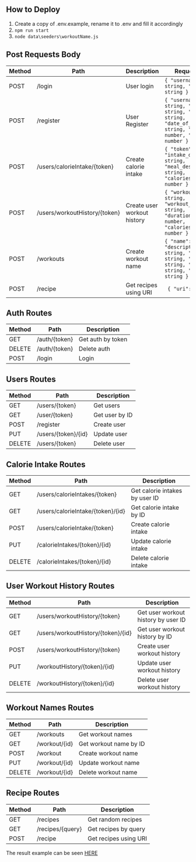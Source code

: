 ## How to Deploy

1. Create a copy of .env.example, rename it to .env and fill it accordingly
2. `npm run start`
3. `node data\seeders\workoutName.js`

## Post Requests Body

| Method | Path                          | Description                 | Request Body                                                                                                               |
| ------ | ----------------------------- | --------------------------- | -------------------------------------------------------------------------------------------------------------------------- |
| POST   | /login                        | User login                  | `{ "username": string, "password": string }`                                                                               |
| POST   | /register                     | User Register               | `{ "username": string, "password": string, "email": string, "date_of_birth": string, "height": number, "weight": number }` |
| POST   | /users/calorieIntake/{token}  | Create calorie intake       | `{ "token": string, "intake_date": string, "meal_description": string, "calories_consumed": number }`                      |
| POST   | /users/workoutHistory/{token} | Create user workout history | `{ "workout_id": string, "workout_date": string, "duration_minutes": number, "calories_burned": number }`                  |
| POST   | /workouts                     | Create workout name         | `{ "name": string, "description": string, "type": string, "body_part": string, "equipment": string, "level": string }`     |
| POST   | /recipe                       | Get recipes using URI       | ` { "uri": string }`                                                                                                       |

## Auth Routes

| Method | Path          | Description       |
| ------ | ------------- | ----------------- |
| GET    | /auth/{token} | Get auth by token |
| DELETE | /auth/{token} | Delete auth       |
| POST   | /login        | Login             |

## Users Routes

| Method | Path                | Description    |
| ------ | ------------------- | -------------- |
| GET    | /users/{token}      | Get users      |
| GET    | /user/{token}       | Get user by ID |
| POST   | /register           | Create user    |
| PUT    | /users/{token}/{id} | Update user    |
| DELETE | /users/{token}      | Delete user    |

## Calorie Intake Routes

| Method | Path                              | Description                    |
| ------ | --------------------------------- | ------------------------------ |
| GET    | /users/calorieIntakes/{token}     | Get calorie intakes by user ID |
| GET    | /users/calorieIntake/{token}/{id} | Get calorie intake by ID       |
| POST   | /users/calorieIntake/{token}      | Create calorie intake          |
| PUT    | /calorieIntakes/{token}/{id}      | Update calorie intake          |
| DELETE | /calorieIntakes/{token}/{id}      | Delete calorie intake          |

## User Workout History Routes

| Method | Path                               | Description                         |
| ------ | ---------------------------------- | ----------------------------------- |
| GET    | /users/workoutHistory/{token}      | Get user workout history by user ID |
| GET    | /users/workoutHistory/{token}/{id} | Get user workout history by ID      |
| POST   | /users/workoutHistory/{token}      | Create user workout history         |
| PUT    | /workoutHistory/{token}/{id}       | Update user workout history         |
| DELETE | /workoutHistory/{token}/{id}       | Delete user workout history         |

## Workout Names Routes

| Method | Path          | Description            |
| ------ | ------------- | ---------------------- |
| GET    | /workouts     | Get workout names      |
| GET    | /workout/{id} | Get workout name by ID |
| POST   | /workout      | Create workout name    |
| PUT    | /workout/{id} | Update workout name    |
| DELETE | /workout/{id} | Delete workout name    |

## Recipe Routes

| Method | Path             | Description           |
| ------ | ---------------- | --------------------- |
| GET    | /recipes         | Get random recipes    |
| GET    | /recipes/{query} | Get recipes by query  |
| POST   | /recipe          | Get recipes using URI |

The result example can be seen [HERE](https://developer.edamam.com/edamam-docs-recipe-api#/)
